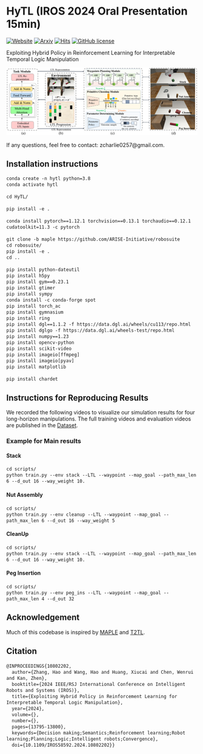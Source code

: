 # HyTL (IROS 2024 Oral Presentation 15min)

[![Website](https://img.shields.io/badge/Website-orange.svg )](https://sites.google.com/view/hytl-0257/)
[![Arxiv](https://img.shields.io/badge/Arxiv-green.svg )](https://arxiv.org/abs/2412.20338)
[![Hits](https://hits.seeyoufarm.com/api/count/incr/badge.svg?url=https%3A%2F%2Fgithub.com%2FCharlie0257%2FHyTL&count_bg=%2379C83D&title_bg=%23555555&icon=&icon_color=%23E7E7E7&title=hits&edge_flat=false)](https://hits.seeyoufarm.com)
[![GitHub license](https://img.shields.io/badge/License-MIT-blue.svg)](https://github.com/Jiyao06/GenPose/blob/main/LICENSE)

Exploiting Hybrid Policy in Reinforcement Learning for Interpretable Temporal Logic Manipulation
<p align="center">
    <img width="1000" src="doc/framework.png">
</p>
If any questions, feel free to contact: zcharlie0257@gmail.com.

## Installation instructions
```
conda create -n hytl python=3.8
conda activate hytl

cd HyTL/

pip install -e .

conda install pytorch==1.12.1 torchvision==0.13.1 torchaudio==0.12.1 cudatoolkit=11.3 -c pytorch

git clone -b maple https://github.com/ARISE-Initiative/robosuite
cd robosuite/
pip install -e .
cd ..

pip install python-dateutil
pip install h5py
pip install gym==0.23.1
pip install gtimer
pip install sympy
conda install -c conda-forge spot
pip install torch_ac
pip install gymnasium
pip install ring
pip install dgl==1.1.2 -f https://data.dgl.ai/wheels/cu113/repo.html
pip install dglgo -f https://data.dgl.ai/wheels-test/repo.html
pip install numpy==1.23
pip install opencv-python
pip install scikit-video
pip install imageio[ffmpeg]
pip install imageio[pyav]
pip install matplotlib

pip install chardet
```

## Instructions for Reproducing Results
We recorded the following videos to visualize our simulation results for four long-horizon manipulations. The full training videos and evaluation videos are published in the [Dataset](https://drive.google.com/drive/folders/1IOUluLwOmxUgCeLtei34lt4dejfYuNeK).

### Example for Main results
#### Stack
```
cd scripts/
python train.py --env stack --LTL --waypoint --map_goal --path_max_len 6 --d_out 16 --way_weight 10.
```
#### Nut Assembly
```
cd scripts/
python train.py --env cleanup --LTL --waypoint --map_goal --path_max_len 6 --d_out 16 --way_weight 5
```
#### CleanUp
```
cd scripts/
python train.py --env stack --LTL --waypoint --map_goal --path_max_len 6 --d_out 16 --way_weight 10.
```
#### Peg Insertion
```
cd scripts/
python train.py --env peg_ins --LTL --waypoint --map_goal --path_max_len 4 --d_out 32
```
## Acknowledgement
Much of this codebase is inspired by [MAPLE](https://github.com/UT-Austin-RPL/maple) and [T2TL](https://github.com/Charlie0257/T2TL).

## Citation

```
@INPROCEEDINGS{10802202,
  author={Zhang, Hao and Wang, Hao and Huang, Xiucai and Chen, Wenrui and Kan, Zhen},
  booktitle={2024 IEEE/RSJ International Conference on Intelligent Robots and Systems (IROS)}, 
  title={Exploiting Hybrid Policy in Reinforcement Learning for Interpretable Temporal Logic Manipulation}, 
  year={2024},
  volume={},
  number={},
  pages={13795-13800},
  keywords={Decision making;Semantics;Reinforcement learning;Robot learning;Planning;Logic;Intelligent robots;Convergence},
  doi={10.1109/IROS58592.2024.10802202}}
```
